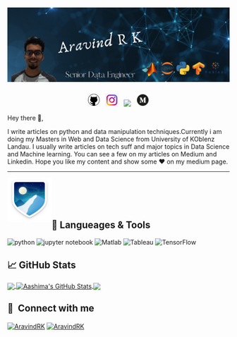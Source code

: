 <!--
**boun7yhunt3r/boun7yhunt3r** is a ✨ _special_ ✨ repository because its `README.md` (this file) appears on your GitHub profile.

Here are some ideas to get you started:

- 🔭 I’m currently working on ...
- 🌱 I’m currently learning ...
- 👯 I’m looking to collaborate on ...
- 🤔 I’m looking for help with ...
- 💬 Ask me about ...
- 📫 How to reach me: ...
- 😄 Pronouns: ...
- ⚡ Fun fact: ...
-->

# ![Boun7yhunt3er_header](https://github.com/boun7yhunt3r/boun7yhunt3r/blob/main/Aravind%20R%20K.png)


<p align='center'>
<a href="https://boun7yhunt3r.github.io/"><img height="30" src="https://github.com/boun7yhunt3r/boun7yhunt3r/blob/main/128-1280192_github-logo-png-github-png-transparent-png.png?raw=true"></a>&nbsp;&nbsp;
<a href="https://www.instagram.com/the_guy_standing_upside_down/"><img height="30" src="https://github.com/boun7yhunt3r/boun7yhunt3r/blob/main/Instagram-logo-transparent-PNG.png?raw=true"></a>&nbsp;&nbsp;
<a href="https://www.linkedin.com/in/aravind-r-k-739605122/"><img height="30" src="https://github.com/WaylonWalker/WaylonWalker/blob/main/icon/linkedin.png?raw=true"></a>&nbsp;&nbsp;
<a href="https://medium.com/@aravindrk"><img height="30" src="https://github.com/boun7yhunt3r/boun7yhunt3r/blob/main/free-medium-icon-2177-thumb.png"></a>
</p>




Hey there 👋,

I write articles on python and data manipulation techniques.Currently i am doing my Masters in Web and Data Science from University of KOblenz Landau. I usually write articles on tech suff and major topics in Data Science and Machine learning.  You can see a few on my articles on Medium and Linkedin. Hope you like my content and  show some ♥ on my medium page.

  ---
 
<p>
  <img width="100" height="100" align='left' src="https://github.com/boun7yhunt3r/boun7yhunt3r/blob/main/badge--acv-64.png?raw=true">&nbsp;&nbsp;
</p>
<br>
</br>


## 🔧 Langueages & Tools
<p align='left'>
  <img src="https://github.com/boun7yhunt3r/boun7yhunt3r.github.io/blob/main/python.png" alt="python" width="40" height="40">
  <img src='https://github.com/boun7yhunt3r/boun7yhunt3r.github.io/blob/main/800px-Jupyter_logo.png' alt="jupyter notebook" width="40" height="40">
  <img src='https://github.com/boun7yhunt3r/boun7yhunt3r.github.io/blob/main/Matlab_Logo.png' height='30' width='auto' alt="Matlab">
   <img src="https://github.com/boun7yhunt3r/boun7yhunt3r.github.io/blob/main/Tableau-Emblem.png" alt="Tableau" width="auto" height="40"/>
   <img src="https://github.com/boun7yhunt3r/boun7yhunt3r.github.io/blob/main/Tensorflow_logo.png" alt="TensorFlow" width="40" height="40"/>
</p>

## &#x1f4c8; GitHub Stats
<a href="https://github.com/boun7yhunt3r/boun7yhunt3r">
  <img align="center" src="https://github-readme-stats.vercel.app/api/top-langs/?username=boun7yhunt3r&title_color=ffffff&text_color=c9cacc&icon_color=2bbc8a&bg_color=1d1f21&langs_count=3" />
</a>
<a href="https://github.com/boun7yhunt3r/boun7yhunt3r">
  <img align="center" src="https://github-readme-stats.vercel.app/api?username=boun7yhunt3r&show_icons=true&line_height=27&count_private=true&title_color=ffffff&text_color=c9cacc&icon_color=2bbc8a&bg_color=1d1f21" alt="Aashima's GitHub Stats" />
</a>
<a href="https://github.com/boun7yhunt3r/boun7yhunt3r">
   <img align="center" src="https://github-readme-stats.vercel.app/api/pin/?username=AashimaAhuja&repo=Masonary&title_color=ffffff&text_color=c9cacc&icon_color=2bbc8a&bg_color=1d1f21" />
</a>


## 🔗 &nbsp;**Connect with me**
<p align="left">
<a href="https://www.linkedin.com/in/aravind-r-k-739605122/" target="blank"><img align="center" src="https://raw.githubusercontent.com/rahuldkjain/github-profile-readme-generator/master/src/images/icons/Social/linked-in-alt.svg" alt="AravindRK" height="30" width="40" /></a>
<a href="https://www.instagram.com/the_guy_standing_upside_down/" target="blank"><img align="center" src="https://raw.githubusercontent.com/rahuldkjain/github-profile-readme-generator/master/src/images/icons/Social/instagram.svg" alt="AravindRK" height="30" width="40" /></a>


